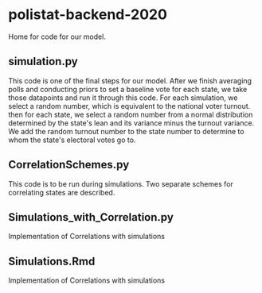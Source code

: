 # polistat-backend-2020
Home for code for our model.
## simulation.py
This code is one of the final steps for our model. After we finish averaging polls and conducting priors to set a baseline vote for each state, we take those datapoints and run it through this code. For each simulation, we select a random number, which is equivalent to the national voter turnout. then for each state, we select a random number from a normal distribution determined by the state's lean and its variance minus the turnout variance. We add the random turnout number to the state number to determine to whom the state's electoral votes go to.
## CorrelationSchemes.py
This code is to be run during simulations. Two separate schemes for correlating states are described.
## Simulations_with_Correlation.py
Implementation of Correlations with simulations
## Simulations.Rmd
Implementation of Correlations with simulations
